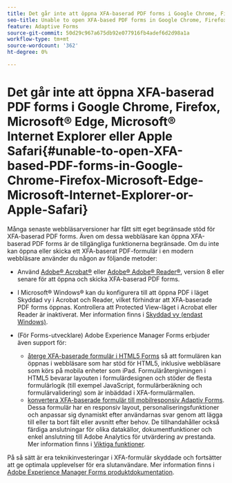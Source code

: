 ```yaml
---
title: Det går inte att öppna XFA-baserad PDF forms i Google Chrome, Firefox, Microsoft&reg; Edge, Microsoft&reg; Internet Explorer eller Apple Safari
seo-title: Unable to open XFA-based PDF forms in Google Chrome, Firefox, Microsoft Edge, Microsoft Internet Explorer, or Apple Safari
feature: Adaptive Forms
source-git-commit: 50d29c967a675db92e077916fb4adef6d2d98a1a
workflow-type: tm+mt
source-wordcount: '362'
ht-degree: 0%

---
```



# Det går inte att öppna XFA-baserad PDF forms i Google Chrome, Firefox, Microsoft® Edge, Microsoft® Internet Explorer eller Apple Safari{#unable-to-open-XFA-based-PDF-forms-in-Google-Chrome-Firefox-Microsoft-Edge-Microsoft-Internet-Explorer-or-Apple-Safari}

Många senaste webbläsarversioner har fått sitt eget begränsade stöd för XFA-baserad PDF forms. Även om dessa webbläsare kan öppna XFA-baserad PDF forms är de tillgängliga funktionerna begränsade. Om du inte kan öppna eller skicka ett XFA-baserat PDF-formulär i en modern webbläsare använder du någon av följande metoder:

* Använd [Adobe® Acrobat®](https://www.adobe.com/acrobat.html) eller [Adobe® Adobe® Reader®](https://get.adobe.com/reader/), version 8 eller senare för att öppna och skicka XFA-baserad PDF forms.
* I Microsoft® Windows® kan du konfigurera till att öppna PDF i läget Skyddad vy i Acrobat och Reader, vilket förhindrar att XFA-baserade PDF forms öppnas. Kontrollera att Protected View-läget i Acrobat eller Reader är inaktiverat. Mer information finns i [Skyddad vy (endast Windows)](https://helpx.adobe.com/in/reader/using/protected-mode-windows.html).
* (För Forms-utvecklare) Adobe Experience Manager Forms erbjuder även support för:

   * [återge XFA-baserade formulär i HTML5 Forms](https://experienceleague.adobe.com/docs/experience-manager-65/forms/html5-forms/introduction.html?#key-capabilities-of-html-forms-br) så att formulären kan öppnas i webbläsare som har stöd för HTML5, inklusive webbläsare som körs på mobila enheter som iPad. Formuläråtergivningen i HTML5 bevarar layouten i formulärdesignen och stöder de flesta formulärlogik (till exempel JavaScript, formulärberäkning och formulärvalidering) som är inbäddad i XFA-formulärmallen.
   * [konvertera XFA-baserade formulär till mobilresponsiv Adaptiv Forms](https://experienceleague.adobe.com/docs/experience-manager-65/forms/adaptive-forms-basic-authoring/creating-adaptive-form.html?#create-an-adaptive-form-based-on-an-xfa-form-template). Dessa formulär har en responsiv layout, personaliseringsfunktioner och anpassar sig dynamiskt efter användarnas svar genom att lägga till eller ta bort fält eller avsnitt efter behov. De tillhandahåller också färdiga anslutningar för olika datakällor, dokumentfunktioner och enkel anslutning till Adobe Analytics för utvärdering av prestanda. Mer information finns i [Viktiga funktioner](https://experienceleague.adobe.com/docs/experience-manager-cloud-service/content/forms/forms-overview/home.html?lang=en).

På så sätt är era teknikinvesteringar i XFA-formulär skyddade och fortsätter att ge optimala upplevelser för era slutanvändare. Mer information finns i [Adobe Experience Manager Forms produktdokumentation](https://experienceleague.adobe.com/docs/experience-manager-cloud-service/content/forms/forms-overview/home.html).
